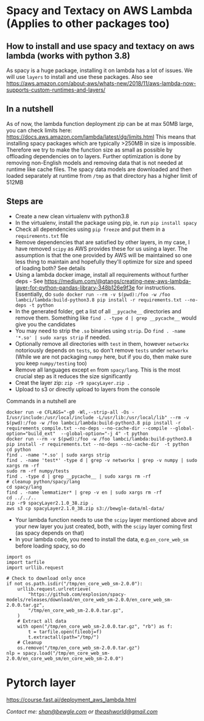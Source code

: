 # Spacy and Textacy on AWS Lambda (Applies to other packages too)

## How to install and use spacy and textacy on aws lambda (works with python 3.8)

As spacy is a huge package, installing it on lambda has a lot of issues. We will use `layers` to install and use these packages. Also see https://aws.amazon.com/about-aws/whats-new/2018/11/aws-lambda-now-supports-custom-runtimes-and-layers/

## In a nutshell
As of now, the lambda function deployment zip can be at max 50MB large, you can check limits here: https://docs.aws.amazon.com/lambda/latest/dg/limits.html This means that installing spacy packages which are typically >250MB in size is impossible. Therefore we try to make the function size as small as possible by offloading dependencies on to layers. Further optimization is done by removing non-English models and removing data that is not needed at runtime like cache files. The spacy data models are downloaded and then loaded separately at runtime from `/tmp` as that directory has a higher limit of 512MB

## Steps are
- Create a new clean virtualenv with python3.8
- In the virtualenv, install the package using pip, ie. run `pip install spacy`
- Check all dependencies using `pip freeze` and put them in a `requirements.txt` file
- Remove dependencies that are satisfied by other layers, in my case, I have removed `scipy` as AWS provides these for us using a layer. The assumption is that the one provided by AWS will be maintained so one less thing to maintain and hopefully they'll optimize for size and speed of loading both? See details  
- Using a lambda docker image, install all requirements without further deps - See https://medium.com/@qtangs/creating-new-aws-lambda-layer-for-python-pandas-library-348b126e9f3e for instructions. Essentially, do `sudo docker run --rm -v $(pwd):/foo -w /foo lambci/lambda:build-python3.8 pip install -r requirements.txt --no-deps -t python`
- In the generated folder, get a list of all `__pycache__` directories and remove them. Something like `find . -type d | grep __pycache__` would give you the candidates
- You may need to strip the `.so` binaries using `strip`. Do `find . -name '*.so' | sudo xargs strip` if needed.
- Optionally remove all directories with `test` in them, however `networkx` notoriously depends on `tests`, so don't remove `tests` under `networkx` (While we are not packaging `numpy` here, but if you do, then make sure you keep `numpy/testing` too)
- Remove all languages except `en` from `spacy/lang`. This is the most crucial step as it reduces the size significantly
- Creat the layer zip: `zip -r9 spacyLayer.zip .`
- Upload to s3 or directly upload to layers from the console

Commands in a nutshell are
```
docker run -e CFLAGS="-g0 -Wl,--strip-all -Os -I/usr/include:/usr/local/include -L/usr/lib:/usr/local/lib" --rm -v $(pwd):/foo -w /foo lambci/lambda:build-python3.8 pip install -r requirements_compile.txt --no-deps --no-cache-dir --compile --global-option="build_ext"  --global-option="-j 4" -t python
docker run --rm -v $(pwd):/foo -w /foo lambci/lambda:build-python3.8 pip install -r requirements.txt --no-deps --no-cache-dir  -t python
cd python
find . -name '*.so' | sudo xargs strip
find . -name 'test*' -type d | grep -v networkx | grep -v numpy | sudo xargs rm -rf
sudo rm -rf numpy/tests
find . -type d | grep __pycache__ | sudo xargs rm -rf
# cleanup python/spacy/lang
cd spacy/lang
find . -name lemmatizer* | grep -v en | sudo xargs rm -rf
cd ../../..
zip -r9 spacyLayer2.1.0_38.zip .
aws s3 cp spacyLayer2.1.0_38.zip s3://bewgle-data/ml-data/
```


- Your lambda function needs to use the `scipy` layer mentioned above and your new layer you just created, both, with the `scipy` layer coming first (as spacy depends on that)
- In your lambda code, you need to install the data, e.g.`en_core_web_sm` before loading spacy, so do
```
import os
import tarfile
import urllib.request

# Check to download only once
if not os.path.isdir("/tmp/en_core_web_sm-2.0.0"):
    urllib.request.urlretrieve(
        "https://github.com/explosion/spacy-models/releases/download/en_core_web_sm-2.0.0/en_core_web_sm-2.0.0.tar.gz",
        "/tmp/en_core_web_sm-2.0.0.tar.gz",
    )
    # Extract all data
    with open("/tmp/en_core_web_sm-2.0.0.tar.gz", "rb") as f:
        t = tarfile.open(fileobj=f)
        t.extractall(path="/tmp/")
    # Cleanup
    os.remove("/tmp/en_core_web_sm-2.0.0.tar.gz")
nlp = spacy.load("/tmp/en_core_web_sm-2.0.0/en_core_web_sm/en_core_web_sm-2.0.0")

```

# Pytorch layer
https://course.fast.ai/deployment_aws_lambda.html

*Contact me: shan@bewgle.com or theashworld@gmail.com*
